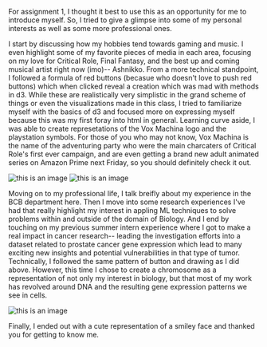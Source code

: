 For assignment 1, I thought it best to use this as an opportunity for me to introduce myself. So, I tried to give a glimpse into some of my personal interests as well as some more professional ones. 


I start by discussing how my hobbies tend towards gaming and music. I even highlight some of my favorite pieces of media in each area, focusing on my love for Critical Role, Final Fantasy, and the best up and coming musical artist right now (imo)-- Ashnikko. From a more technical standpoint, I followed a formula of red buttons (becasue who doesn't love to push red buttons) which when clicked reveal a creation which was mad with methods in d3. While these are realistically very simplistic in the grand scheme of things or even the visualizations made in this class, I tried to familiarize myself with the basics of d3 and focused more on expressing myself because this was my first foray into html in general. Learning curve aside, I was able to create represetations of the Vox Machina logo and the playstation symbols. For those of you who may not know, Vox Machina is the name of the adventuring party who were the main charcaters of Critical Role's first ever campaign, and are even getting a brand new adult animated series on Amazon Prime next Friday, so you should definitely check it out.

![this is an image](https://github.com/njtourtillott/a1-ghd3/blob/master/Screen%20Shot%202022-01-21%20at%205.56.48%20PM.png)
![this is an image](https://github.com/njtourtillott/a1-ghd3/blob/master/Screen%20Shot%202022-01-21%20at%205.56.59%20PM.png)

Moving on to my professional life, I talk breifly about my experience in the BCB department here. Then I move into some research experiences I've had that really highlight my interest in appling ML techniques to solve problems within and outside of the domain of Biology. And I end by touching on my previous summer intern experience where I got to make a real impact in cancer research-- leading the investigation efforts into a dataset related to prostate cancer gene expression which lead to many exciting new insights and potential vulnerabilities in that type of tumor. Technically, I followed the same pattern of button and drawing as I did above. However, this time I chose to create a chromosome as a representation of not only my interest in biology, but that most of my work has revolved around DNA and the resulting gene expression patterns we see in cells.

![this is an image](https://github.com/njtourtillott/a1-ghd3/blob/master/Screen%20Shot%202022-01-21%20at%205.57.07%20PM.png)

Finally, I ended out with a cute representation of a smiley face and thanked you for getting to know me.
